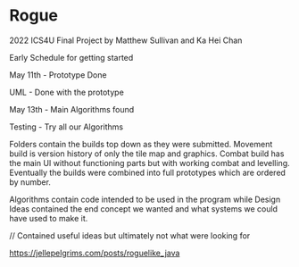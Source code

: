 # Rogue
2022 ICS4U Final Project by Matthew Sullivan and Ka Hei Chan <p>
Early Schedule for getting started

May 11th - Prototype Done <p>
UML - Done with the prototype <p>
May 13th - Main Algorithms found <p>
Testing - Try all our Algorithms<p>
 
Folders contain the builds top down as they were submitted. Movement build is version history of only the tile map and graphics. Combat build has the main UI without functioning parts but with working combat and levelling. Eventually the builds were combined into full prototypes which are ordered by number. <p>

 Algorithms contain code intended to be used in the program while Design Ideas contained the end concept we wanted and what systems we could have used to make it.
  
  // Contained useful ideas but ultimately not what were looking for<p>
https://jellepelgrims.com/posts/roguelike_java
